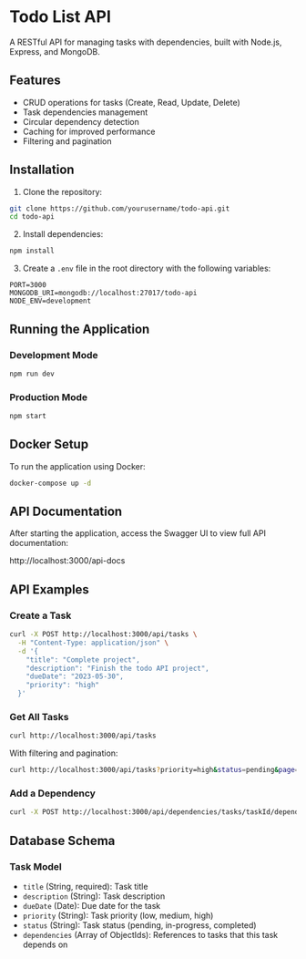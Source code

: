 # Todo List API

A RESTful API for managing tasks with dependencies, built with Node.js, Express, and MongoDB.

## Features

- CRUD operations for tasks (Create, Read, Update, Delete)
- Task dependencies management
- Circular dependency detection
- Caching for improved performance
- Filtering and pagination

## Installation

1. Clone the repository:

```bash
git clone https://github.com/yourusername/todo-api.git
cd todo-api
```

2. Install dependencies:

```bash
npm install
```

3. Create a `.env` file in the root directory with the following variables:

```
PORT=3000
MONGODB_URI=mongodb://localhost:27017/todo-api
NODE_ENV=development
```

## Running the Application

### Development Mode

```bash
npm run dev
```

### Production Mode

```bash
npm start
```

## Docker Setup

To run the application using Docker:

```bash
docker-compose up -d
```

## API Documentation

After starting the application, access the Swagger UI to view full API documentation:

http://localhost:3000/api-docs

## API Examples

### Create a Task

```bash
curl -X POST http://localhost:3000/api/tasks \
  -H "Content-Type: application/json" \
  -d '{
    "title": "Complete project",
    "description": "Finish the todo API project",
    "dueDate": "2023-05-30",
    "priority": "high"
  }'
```

### Get All Tasks

```bash
curl http://localhost:3000/api/tasks
```

With filtering and pagination:

```bash
curl http://localhost:3000/api/tasks?priority=high&status=pending&page=1&limit=10
```

### Add a Dependency

```bash
curl -X POST http://localhost:3000/api/dependencies/tasks/taskId/dependencies/dependencyId
```

## Database Schema

### Task Model

- `title` (String, required): Task title
- `description` (String): Task description
- `dueDate` (Date): Due date for the task
- `priority` (String): Task priority (low, medium, high)
- `status` (String): Task status (pending, in-progress, completed)
- `dependencies` (Array of ObjectIds): References to tasks that this task depends on
